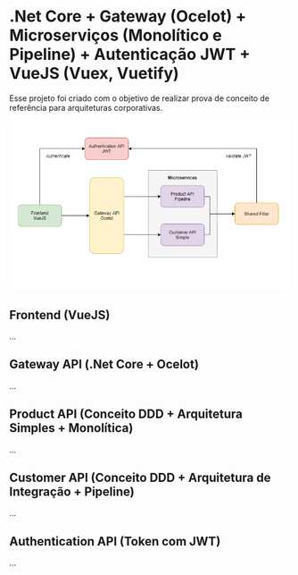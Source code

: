 # .Net Core + Gateway (Ocelot) + Microserviços (Monolítico e Pipeline) + Autenticação JWT + VueJS (Vuex, Vuetify)
Esse projeto foi criado com o objetivo de realizar prova de conceito de referência para arquiteturas corporativas.

![Flow archtecture](https://raw.githubusercontent.com/kallebelins/mvp24hours-poc-netcore-vue/main/docs/images/flow-architecture.PNG)

## Frontend (VueJS)
...

## Gateway API (.Net Core + Ocelot)
...

## Product API (Conceito DDD + Arquitetura Simples + Monolítica)
...

## Customer API (Conceito DDD + Arquitetura de Integração + Pipeline)
...

## Authentication API (Token com JWT)
...